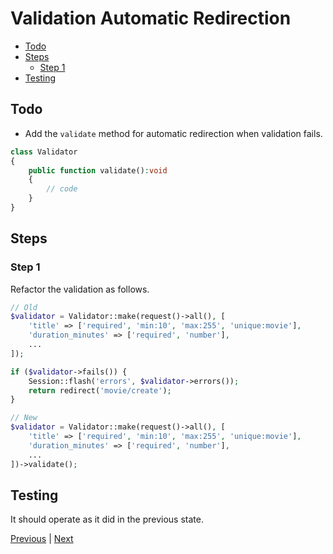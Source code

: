 # Validation Automatic Redirection <!-- omit from toc -->

- [Todo](#todo)
- [Steps](#steps)
  - [Step 1](#step-1)
- [Testing](#testing)


## Todo

- Add the `validate` method for automatic redirection when validation fails.

```php
class Validator
{
    public function validate():void
    {
        // code
    }
}
```

## Steps

### Step 1

Refactor the validation as follows.

```php
// Old
$validator = Validator::make(request()->all(), [
    'title' => ['required', 'min:10', 'max:255', 'unique:movie'],
    'duration_minutes' => ['required', 'number'],
    ...
]);

if ($validator->fails()) {
    Session::flash('errors', $validator->errors());
    return redirect('movie/create');
}
```

```php
// New
$validator = Validator::make(request()->all(), [
    'title' => ['required', 'min:10', 'max:255', 'unique:movie'],
    'duration_minutes' => ['required', 'number'],
    ...
])->validate();
```

## Testing

It should operate as it did in the previous state.

[Previous](./validation-rules.md) | [Next](./authentication.md)
